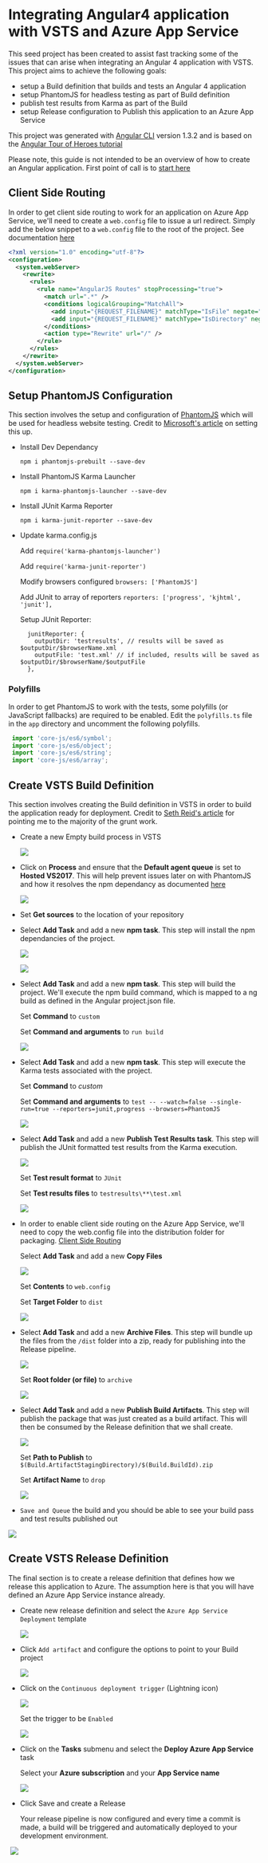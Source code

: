 # Integrating Angular4 application with VSTS and Azure App Service

This seed project has been created to assist fast tracking some of the issues that can arise when integrating an Angular 4 application with VSTS. This project aims to achieve the following goals:

- setup a Build definition that builds and tests an Angular 4 application
- setup PhantomJS for headless testing as part of Build definition
- publish test results from Karma as part of the Build
- setup Release configuration to Publish this application to an Azure App Service

This project was generated with [Angular CLI](https://github.com/angular/angular-cli) version 1.3.2 and is based on the [Angular Tour of Heroes tutorial](https://angular.io/tutorial)

Please note, this guide is not intended to be an overview of how to create an Angular application. First point of call is to [start here](https://angular.io/guide/quickstart)

## Client Side Routing

In order to get client side routing to work for an application on Azure App Service, we'll need to create a `web.config` file to issue a url redirect. Simply add the below snippet to a `web.config` file to the root of the project. See documentation [here](https://angular.io/guide/deployment#routed-apps-must-fallback-to-indexhtml)

```xml
<?xml version="1.0" encoding="utf-8"?>
<configuration>
  <system.webServer>
    <rewrite>
      <rules>
        <rule name="AngularJS Routes" stopProcessing="true">
          <match url=".*" />
          <conditions logicalGrouping="MatchAll">
            <add input="{REQUEST_FILENAME}" matchType="IsFile" negate="true" />
            <add input="{REQUEST_FILENAME}" matchType="IsDirectory" negate="true" />
          </conditions>
          <action type="Rewrite" url="/" />
        </rule>
      </rules>
    </rewrite>
  </system.webServer>
</configuration>
```

## Setup PhantomJS Configuration

This section involves the setup and configuration of [PhantomJS](http://phantomjs.org/) which will be used for headless website testing. Credit to [Microsoft's article](https://blogs.msdn.microsoft.com/premier_developer/2017/05/17/integrating-angular-4-unit-tests-with-visual-studio-team-services-vsts/) on setting this up.

* Install Dev Dependancy

  `npm i phantomjs-prebuilt --save-dev`

* Install PhantomJS Karma Launcher

  `npm i karma-phantomjs-launcher --save-dev`
  
* Install JUnit Karma Reporter

  `npm i karma-junit-reporter --save-dev`
  
* Update karma.config.js

  Add `require('karma-phantomjs-launcher')`
  
  Add `require('karma-junit-reporter')`

  Modify browsers configured `browsers: ['PhantomJS']`
  
  Add JUnit to array of reporters `reporters: ['progress', 'kjhtml', 'junit'],`
  
  Setup JUnit Reporter:
  ```
    junitReporter: {
      outputDir: 'testresults', // results will be saved as $outputDir/$browserName.xml
      outputFile: 'test.xml' // if included, results will be saved as $outputDir/$browserName/$outputFile
    },
  ```
  
### Polyfills

In order to get PhantomJS to work with the tests, some polyfills (or JavaScript fallbacks) are required to be enabled. Edit the `polyfills.ts` file in the `app` directory and uncomment the following polyfills.

```ts
 import 'core-js/es6/symbol';
 import 'core-js/es6/object';
 import 'core-js/es6/string';
 import 'core-js/es6/array';
```

## Create VSTS Build Definition

This section involves creating the Build definition in VSTS in order to build the application ready for deployment. Credit to [Seth Reid's article](https://sethreid.co.nz/deploying-angular-cli-project-using-vsts-build-release/) for pointing me to the majority of the grunt work.

* Create a new Empty build process in VSTS

  ![](empty.PNG)

* Click on **Process** and ensure that the **Default agent queue** is set to **Hosted VS2017**. This will help prevent issues later on with PhantomJS and how it resolves the npm dependancy as documented [here](https://github.com/Microsoft/vsts-tasks/issues/1486)

  ![](process.PNG)

* Set **Get sources** to the location of your repository

* Select **Add Task** and add a new **npm task**. This step will install the npm dependancies of the project.

  ![](npmtask.PNG)

  ![](install.PNG)

* Select **Add Task** and add a new **npm task**. This step will build the project. We'll execute the npm build command, which is mapped to a ng build as defined in the Angular project.json file.

  Set **Command** to `custom`
  
  Set **Command and arguments** to `run build`
  
  ![](build.PNG)

* Select **Add Task** and add a new **npm task**. This step will execute the Karma tests associated with the project.

  Set **Command** to _custom_

  Set **Command and arguments** to `test -- --watch=false --single-run=true --reporters=junit,progress --browsers=PhantomJS`

  ![](test.PNG)

* Select **Add Task** and add a new **Publish Test Results task**. This step will publish the JUnit formatted test results from the Karma execution.

  ![](publishtestresults.PNG)

  Set **Test result format** to `JUnit`
  
  Set **Test results files** to `testresults\**\test.xml`

  ![](testresults.PNG)

* In order to enable client side routing on the Azure App Service, we'll need to copy the web.config file into the distribution folder for packaging. [Client Side Routing](#client-side-routing)

  Select **Add Task** and add a new **Copy Files**

  ![](copy.PNG)

  Set **Contents** to `web.config`
  
  Set **Target Folder** to `dist`

  ![](copyfiles.PNG)

* Select **Add Task** and add a new **Archive Files**. This step will bundle up the files from the `/dist` folder into a zip, ready for publishing into the Release pipeline.

  ![](archivetask.PNG)

  Set **Root folder (or file)** to `archive`
  
  ![](archive.PNG)

* Select **Add Task** and add a new **Publish Build Artifacts**. This step will publish the package that was just created as a build artifact. This will then be consumed by the Release definition that we shall create.

  ![](publishpackagetask.PNG)

  Set **Path to Publish** to `$(Build.ArtifactStagingDirectory)/$(Build.BuildId).zip`
  
  Set **Artifact Name** to `drop`

  ![](publishpackage.PNG)
  
 * `Save and Queue` the build and you should be able to see your build pass and test results published out
 
  ![](results.PNG)

## Create VSTS Release Definition

The final section is to create a release definition that defines how we release this application to Azure. The assumption here is that you will have defined an Azure App Service instance already.

* Create new release definition and select the `Azure App Service Deployment` template

  ![](releasetemplate.PNG)

* Click `Add artifact` and configure the options to point to your Build project

  ![](addartifact.PNG)

* Click on the `Continuous deployment trigger` (Lightning icon)

  ![](citrigger.PNG)

  Set the trigger to be `Enabled`
  
  ![](citrigger2.PNG)
  
* Click on the **Tasks** submenu and select the **Deploy Azure App Service** task

  Select your **Azure subscription** and your **App Service name**
  
  ![](appservicedeploy.PNG)
  
* Click Save and create a Release
  
  Your release pipeline is now configured and every time a commit is made, a build will be triggered and automatically deployed to your development environment.
  
  ![](website.PNG)
